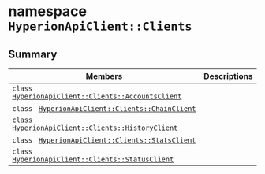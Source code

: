 # namespace `HyperionApiClient::Clients` 

## Summary

 Members                                | Descriptions                                
----------------------------------------|---------------------------------------------
`class ` [`HyperionApiClient::Clients::AccountsClient`](.github/workflows/documentation/md/HyperionApiClient--Clients--AccountsClient.md#class_hyperion_api_client_1_1_clients_1_1_accounts_client) | 
`class ` [`HyperionApiClient::Clients::ChainClient`](.github/workflows/documentation/md/HyperionApiClient--Clients--ChainClient.md#class_hyperion_api_client_1_1_clients_1_1_chain_client) | 
`class ` [`HyperionApiClient::Clients::HistoryClient`](.github/workflows/documentation/md/HyperionApiClient--Clients--HistoryClient.md#class_hyperion_api_client_1_1_clients_1_1_history_client) | 
`class ` [`HyperionApiClient::Clients::StatsClient`](.github/workflows/documentation/md/HyperionApiClient--Clients--StatsClient.md#class_hyperion_api_client_1_1_clients_1_1_stats_client) | 
`class ` [`HyperionApiClient::Clients::StatusClient`](.github/workflows/documentation/md/HyperionApiClient--Clients--StatusClient.md#class_hyperion_api_client_1_1_clients_1_1_status_client) | 


